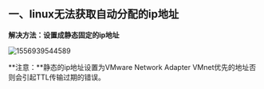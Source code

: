 ## 一、linux无法获取自动分配的ip地址

**解决方法：设置成静态固定的ip地址**

![1556939544589](C:\Users\Administrator\AppData\Roaming\Typora\typora-user-images\1556939544589.png)

**注意：**静态的ip地址设置为VMware Network Adapter VMnet优先的地址否则会引起TTL传输过期的错误。


